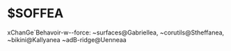# $SOFFEA
xChanGe`Behavoir-w--force: ~surfaces@Gabriellea, ~corutils@Stheffanea, ~bikini@Kallyanea ~adB-ridge@Uenneaa
